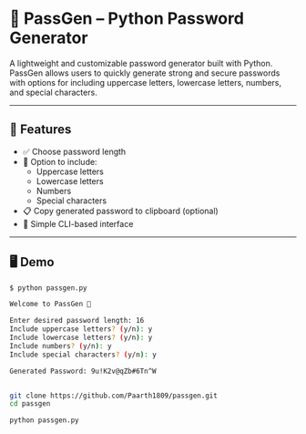 # 🔐 PassGen – Python Password Generator

A lightweight and customizable password generator built with Python. PassGen allows users to quickly generate strong and secure passwords with options for including uppercase letters, lowercase letters, numbers, and special characters.

---

## 🚀 Features

- ✅ Choose password length
- 🔢 Option to include:
  - Uppercase letters
  - Lowercase letters
  - Numbers
  - Special characters
- 📋 Copy generated password to clipboard (optional)
- 🧠 Simple CLI-based interface

---

## 🖥️ Demo

```bash
$ python passgen.py

Welcome to PassGen 🔐

Enter desired password length: 16
Include uppercase letters? (y/n): y
Include lowercase letters? (y/n): y
Include numbers? (y/n): y
Include special characters? (y/n): y

Generated Password: 9u!K2v@qZb#6Tn^W


git clone https://github.com/Paarth1809/passgen.git
cd passgen

python passgen.py
